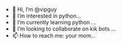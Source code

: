 - 👋 Hi, I’m @vipguy
- 👀 I’m interested in python...
- 🌱 I’m currently learning python ...
- 💞️ I’m looking to collaborate on kik bots ...
- 📫 How to reach me: your mom...

<!---
vipguy/vipguy is a ✨ special ✨ repository because its `README.md` (this file) appears on your GitHub profile.
You can click the Preview link to take a look at your changes.
--->
